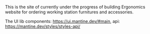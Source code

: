 This is the site of currently under the progress of building Ergonomics website for ordering working station furnitures and accessories.

The UI lib components: https://ui.mantine.dev/#main, api: https://mantine.dev/styles/styles-api/
